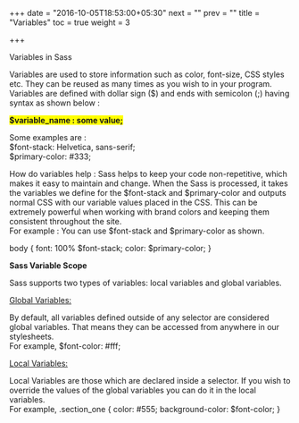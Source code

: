 +++
date = "2016-10-05T18:53:00+05:30"
next = ""
prev = ""
title = "Variables"
toc = true
weight = 3

+++

Variables in Sass

Variables are used to store information such as color, font-size, CSS styles etc. They can be reused as many times as you wish to in your program.
Variables are defined with dollar sign ($) and ends with semicolon (;) having syntax as shown below :<br/>

<strong style="background-color:yellow;">$variable_name : some value; </strong>

Some examples are : <br/>
$font-stack:    Helvetica, sans-serif;<br/>
$primary-color: #333;

How do variables help :
Sass helps to keep your code non-repetitive, which makes it easy to maintain and change.
When the Sass is processed, it takes the variables we define for the $font-stack and $primary-color and outputs normal CSS with our variable values placed in the CSS. 
This can be extremely powerful when working with brand colors and keeping them consistent throughout the site.<br/>
For example :
You can use $font-stack and $primary-color as shown.

body {
  font: 100% $font-stack;
  color: $primary-color;
}

<strong> Sass Variable Scope </strong>

Sass supports two types of variables: local variables and global variables.

<u>Global Variables:</u>

By default, all variables defined outside of any selector are considered global variables. That means they can be accessed from anywhere in our stylesheets.<br/>
For example,
$font-color: #fff;

<u>Local Variables:</u>

Local Variables are those which are declared inside a selector. If you wish to override the values of the global variables you can do it in the local variables.<br/>
For example,
.section_one {
color: #555;
background-color: $font-color;
}









